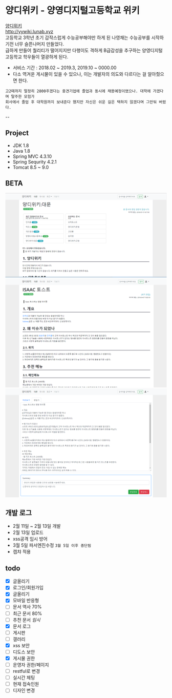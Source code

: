 # 양디위키 - 양영디지털고등학교 위키
[양디위키](yywiki.lunab.xyz)  
http://yywiki.lunab.xyz  
고등학교 3학년 초기 갑작스럽게 수능공부해야만 하게 된 나영채는 수능공부를 시작하기전 너무 슬픈나머지 만들었다.  
급하게 만들어 퀄리티가 떨어지지만 다행이도 격하게 B급감성을 추구하는 양영디지털고등학교 학우들이 열광하게 된다. 
- 서비스 기간 : 2018.02 ~ 2019.3, 2019.10 ~ 0000.00
- 다소 역겨운 게시물이 있을 수 있으나, 이는 개발자의 의도와 다르다는 걸 알아줬으면 한다.
<!-- 선넘는 게시글이나 공격 트레픽 들어오는것 만봐도 학생들 수준들을 알 수 있다 -->
```
고2때까지 멀정히 2800주겠다는 중견기업에 졸업과 동시에 채용예정이였으나. 대학에 가겠다며 탈주한 모험가
회사에서 졸업 후 대학원까지 보내준다 했지만 자신은 쉬운 길은 택하지 않겠다며 그만둬 버렸다.
```
--

## Project
- JDK 1.8
- Java 1.8
- Spring MVC 4.3.10
- Spring Sequrity 4.2.1
- Tomcat 8.5 ~ 9.0

## BETA
<img src="/doc/a.PNG">
<img src="/doc/b.PNG">
<img src="/doc/c.PNG">

## 개발 로그
- 2월 11일 ~ 2월 13일 개발
- 2월 13일 업로드
- xss공격 임시 방어
- 3월 5일 파서엔진수정
``` 3월 5일 이후 중단됨 ```
- 캡챠 적용

## todo
- [x] 글올리기
- [x] 로그인/회원가입
- [x] 글올리기
- [x] 모바일 반응형
- [ ] 문서 역사 70%
- [ ] 최근 문서 80%
- [ ] 추천 문서 *임시*
- [x] 문서 로그
- [ ] 게시판
- [ ] 갤러리
- [x] xss 보안
- [ ] 디도스 보안
- [x] 게시물 권한
- [ ] 운영자 권한/페이지
- [ ] restful로 변경
- [ ] 실시간 체팅
- [ ] 현재 접속인원
- [ ] 디자인 변경
